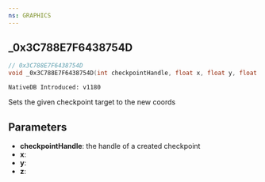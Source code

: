 ```yaml
---
ns: GRAPHICS
---
```

## _0x3C788E7F6438754D

```c
// 0x3C788E7F6438754D
void _0x3C788E7F6438754D(int checkpointHandle, float x, float y, float z);
```

```
NativeDB Introduced: v1180
```

Sets the given checkpoint target to the new coords

## Parameters
* **checkpointHandle**: the handle of a created checkpoint
* **x**:
* **y**:
* **z**:
